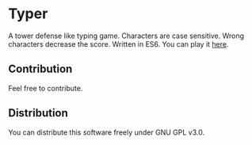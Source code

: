 # Typer

A tower defense like typing game. Characters are case sensitive. Wrong characters decrease the score. Written in ES6\. You can play it [here](https://berkerol.github.io/typer/typer.html).

## Contribution

Feel free to contribute.

## Distribution

You can distribute this software freely under GNU GPL v3.0.

